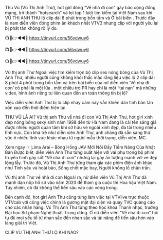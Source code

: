 Thu Vũ (Vũ Thị Anh Thư), hot girl đóng “Về nhà đi con” gây bão cộng đồng mạng, trở thành “hotsearch” và lọt top 1 lượt tìm kiếm tại Việt Nam sau khi VŨ THỊ ANH THU lộ clip dài 8 phút trong bồn tắm và Ở bãi biển . Trước đây là nam diễn viên đóng phim ăn khách nhất VTV3 nhưng clip với người yêu lại bị phát tán không rõ lý do.

📺📱👉◄◄🔴 https://tinyurl.com/56vdwuy6

📺📱👉◄◄🔴 https://tinyurl.com/56vdwuy6

📺📱👉◄◄🔴 https://tinyurl.com/56vdwuy6


Vũ thị anh Thư
Ngoài việc tìm kiếm trọn bộ clip sex nóng bỏng của Vũ Thị Anh Thư, nhiều người cũng không khỏi thắc mắc rằng liệu việc lộ 2 clip dài 8 phút 4 phút trong bồn tắm và trên bãi biển của nữ diễn viên ‘Về nhà đi con’ có phải là một lừa . một chiêu trò PR hay chỉ là một “tai nạn” mà những video, hình ảnh riêng tư liên quan đến an toàn thông tin bị lộ?

Việc diễn viên Anh Thư bị lộ clip nhạy cảm này vẫn khiến dân tình bàn tán xôn xao đến thời điểm hiện tại.

THƯ VŨ LÀ AI?
Vũ thị anh Thư về nhà đi con
Vũ Thị Anh Thư, hot girl xinh đẹp nóng bỏng sexy sinh năm 1998 đến từ Hà Nam đang là cái tên sáng giá được nhiều người quan tâm khi sở hữu vẻ ngoài xinh đẹp, đa tài trong nhiều lĩnh vực. Còn khá trẻ như diễn viên Anh Thư, anh chàng đã sẵn sàng thử sức ở nhiều lĩnh vực khác nhau từ người mẫu thời trang, diễn viên, MC.

Xem ngay ☞  Lima Arai – Bóng Hồng JAV Mới Nổi Đầy Tiềm Năng Của Nhật Bản 
Được biết, diễn viên Anh Thư từng xuất hiện với vai phụ trong bộ phim truyền hình gây sốt “Về nhà đi con” nhưng lại gây ấn tượng mạnh với vẻ đẹp lộng lẫy. Trước đó, Vũ Thị Anh Thư từng tham gia các phim điện ảnh khác như Tình yêu và hoài bão, Sống chết mặc bay, Người khổng lồ chân trần.

Vũ thị anh Thư về nhà đi con
Ngoài ra, nữ diễn viên Vũ Thị Anh Thư đã mạnh dạn nộp hồ sơ vào năm 2020 để tham gia cuộc thi Hoa hậu Việt Nam. Tuy nhiên, cô đã không thể tiến sâu vào các vòng trong.

Bên cạnh đó, hot girl Anh Thư cũng từng làm việc tại VTVlive trực thuộc VTVcab với công việc chính là gương mặt đại diện và quay TVC quảng cáo cho các nhãn hàng. Vũ Thị Anh Thư từng theo học khoa Thanh nhạc, trường Đại học Sư phạm Nghệ thuật Trung ương. Ở nữ diễn viên “Về nhà đi con” hội tụ đủ mọi yếu tố từ nhan sắc đến nhan sắc và tài năng để tiến sâu hơn vào làng giải trí Việt.

CLIP VŨ THỊ ANH THƯ LỘ KHI NÀO?
